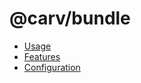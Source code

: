 # @carv/bundle

<!-- START doctoc generated TOC please keep comment here to allow auto update -->
<!-- DON'T EDIT THIS SECTION, INSTEAD RE-RUN doctoc TO UPDATE -->

- [Usage](#usage)
- [Features](#features)
- [Configuration](#configuration)

<!-- END doctoc generated TOC please keep comment here to allow auto update -->
